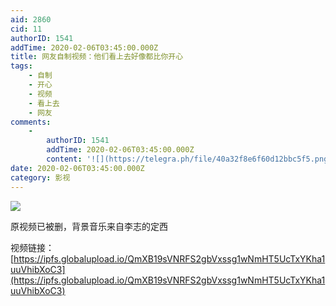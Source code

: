 ```yaml
---
aid: 2860
cid: 11
authorID: 1541
addTime: 2020-02-06T03:45:00.000Z
title: 网友自制视频：他们看上去好像都比你开心
tags:
    - 自制
    - 开心
    - 视频
    - 看上去
    - 网友
comments:
    -
        authorID: 1541
        addTime: 2020-02-06T03:45:00.000Z
        content: '![](https://telegra.ph/file/40a32f8e6f60d12bbc5f5.png)'
date: 2020-02-06T03:45:00.000Z
category: 影视
---
```


![](https://telegra.ph/file/37ef47610b2c82ca9bde2.png)

原视频已被删，背景音乐来自李志的定西

视频链接：[https://ipfs.globalupload.io/QmXB19sVNRFS2gbVxssg1wNmHT5UcTxYKha1uuVhibXoC3](https://ipfs.globalupload.io/QmXB19sVNRFS2gbVxssg1wNmHT5UcTxYKha1uuVhibXoC3)
